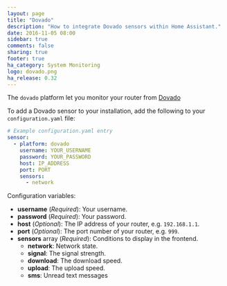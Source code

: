 ```yaml
---
layout: page
title: "Dovado"
description: "How to integrate Dovado sensors within Home Assistant."
date: 2016-11-05 08:00
sidebar: true
comments: false
sharing: true
footer: true
ha_category: System Monitoring
logo: dovado.png
ha_release: 0.32
---
```


The `dovado` platform let you monitor your router from [Dovado](http://www.dovado.com/)

To add a Dovado sensor to your installation, add the following to your `configuration.yaml` file:

```yaml
# Example configuration.yaml entry
sensor:
  - platform: dovado
    username: YOUR_USERNAME
    password: YOUR_PASSWORD
    host: IP_ADDRESS
    port: PORT
    sensors:
      - network
```

Configuration variables:

- **username** (*Required*): Your username.
- **password** (*Required*): Your password.
- **host** (*Optional*): The IP address of your router, e.g. `192.168.1.1`.
- **port** (*Optional*): The port number of your router, e.g. `999`.
- **sensors** array (*Required*): Conditions to display in the frontend.
  - **network**: Network state.
  - **signal**: The signal strength.
  - **download**: The download speed.
  - **upload**: The upload speed.
  - **sms**: Unread text messages

